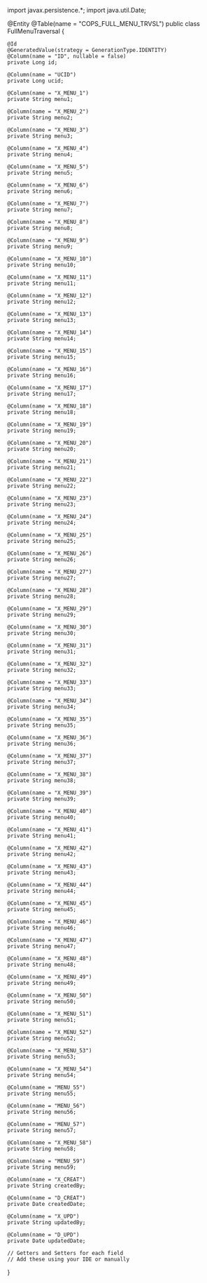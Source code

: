 import javax.persistence.*;
import java.util.Date;

@Entity
@Table(name = "COPS_FULL_MENU_TRVSL")
public class FullMenuTraversal {

    @Id
    @GeneratedValue(strategy = GenerationType.IDENTITY)
    @Column(name = "ID", nullable = false)
    private Long id;

    @Column(name = "UCID")
    private Long ucid;

    @Column(name = "X_MENU_1")
    private String menu1;

    @Column(name = "X_MENU_2")
    private String menu2;

    @Column(name = "X_MENU_3")
    private String menu3;

    @Column(name = "X_MENU_4")
    private String menu4;

    @Column(name = "X_MENU_5")
    private String menu5;

    @Column(name = "X_MENU_6")
    private String menu6;

    @Column(name = "X_MENU_7")
    private String menu7;

    @Column(name = "X_MENU_8")
    private String menu8;

    @Column(name = "X_MENU_9")
    private String menu9;

    @Column(name = "X_MENU_10")
    private String menu10;

    @Column(name = "X_MENU_11")
    private String menu11;

    @Column(name = "X_MENU_12")
    private String menu12;

    @Column(name = "X_MENU_13")
    private String menu13;

    @Column(name = "X_MENU_14")
    private String menu14;

    @Column(name = "X_MENU_15")
    private String menu15;

    @Column(name = "X_MENU_16")
    private String menu16;

    @Column(name = "X_MENU_17")
    private String menu17;

    @Column(name = "X_MENU_18")
    private String menu18;

    @Column(name = "X_MENU_19")
    private String menu19;

    @Column(name = "X_MENU_20")
    private String menu20;

    @Column(name = "X_MENU_21")
    private String menu21;

    @Column(name = "X_MENU_22")
    private String menu22;

    @Column(name = "X_MENU_23")
    private String menu23;

    @Column(name = "X_MENU_24")
    private String menu24;

    @Column(name = "X_MENU_25")
    private String menu25;

    @Column(name = "X_MENU_26")
    private String menu26;

    @Column(name = "X_MENU_27")
    private String menu27;

    @Column(name = "X_MENU_28")
    private String menu28;

    @Column(name = "X_MENU_29")
    private String menu29;

    @Column(name = "X_MENU_30")
    private String menu30;

    @Column(name = "X_MENU_31")
    private String menu31;

    @Column(name = "X_MENU_32")
    private String menu32;

    @Column(name = "X_MENU_33")
    private String menu33;

    @Column(name = "X_MENU_34")
    private String menu34;

    @Column(name = "X_MENU_35")
    private String menu35;

    @Column(name = "X_MENU_36")
    private String menu36;

    @Column(name = "X_MENU_37")
    private String menu37;

    @Column(name = "X_MENU_38")
    private String menu38;

    @Column(name = "X_MENU_39")
    private String menu39;

    @Column(name = "X_MENU_40")
    private String menu40;

    @Column(name = "X_MENU_41")
    private String menu41;

    @Column(name = "X_MENU_42")
    private String menu42;

    @Column(name = "X_MENU_43")
    private String menu43;

    @Column(name = "X_MENU_44")
    private String menu44;

    @Column(name = "X_MENU_45")
    private String menu45;

    @Column(name = "X_MENU_46")
    private String menu46;

    @Column(name = "X_MENU_47")
    private String menu47;

    @Column(name = "X_MENU_48")
    private String menu48;

    @Column(name = "X_MENU_49")
    private String menu49;

    @Column(name = "X_MENU_50")
    private String menu50;

    @Column(name = "X_MENU_51")
    private String menu51;

    @Column(name = "X_MENU_52")
    private String menu52;

    @Column(name = "X_MENU_53")
    private String menu53;

    @Column(name = "X_MENU_54")
    private String menu54;

    @Column(name = "MENU_55")
    private String menu55;

    @Column(name = "MENU_56")
    private String menu56;

    @Column(name = "MENU_57")
    private String menu57;

    @Column(name = "X_MENU_58")
    private String menu58;

    @Column(name = "MENU_59")
    private String menu59;

    @Column(name = "X_CREAT")
    private String createdBy;

    @Column(name = "D_CREAT")
    private Date createdDate;

    @Column(name = "X_UPD")
    private String updatedBy;

    @Column(name = "D_UPD")
    private Date updatedDate;

    // Getters and Setters for each field
    // Add these using your IDE or manually
}
